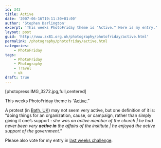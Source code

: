 ```yaml
---
id: 343
title: Active
date: '2007-06-16T19:11:30+01:00'
author: 'Stephen Darlington'
excerpt: 'This weeks PhotoFriday theme is "Active." Here is my entry.'
layout: post
guid: 'http://www.zx81.org.uk/photography/photofriday/active.html'
permalink: /photography/photofriday/active.html
categories:
    - PhotoFriday
tags:
    - PhotoFriday
    - Photography
    - Travel
    - uk
draft: true
---
```


\[photopress:IMG\_3272.jpg,full,centered\]

This weeks PhotoFriday theme is “[Active](http://www.photofriday.com/archives/challenge/000676.php "PhotoFriday: Active").”

A protest (in [Bath, UK](/travel/bath-uk.html "Bath pictures and commentary")) may not seem very active, but one definition of it is: “doing things for an organization, cause, or campaign, rather than simply giving it one’s support : *she was an active member of the church | he had never been very **active in** the affairs of the institute | he enjoyed the active support of the government.*”

Please also vote for my entry in [last weeks challenge](http://www.photofriday.com/linkviewer.php?id=674 "PhotoFriday: Purity").